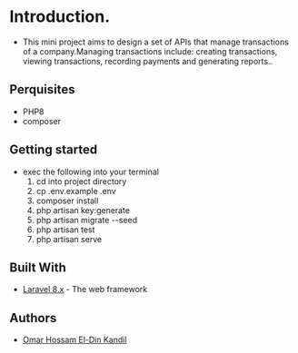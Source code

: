 # Introduction.

- This mini project aims to design a set of APIs that manage transactions of a company.Managing transactions include: creating transactions, viewing transactions, recording payments and generating reports..


## Perquisites
 
 - PHP8
 - composer
## Getting started

- exec the following into your terminal
    1. cd into project directory
    1. cp .env.example .env
    1. composer install
    1. php artisan key:generate
    1. php artisan migrate --seed
    1. php artisan test
    1. php artisan serve 
    
## Built With

* [Laravel 8.x](https://laravel.com/docs/8.x) - The web framework 

## Authors
* [Omar Hossam El-Din Kandil](https://github.com/OmarHossamEldin)

